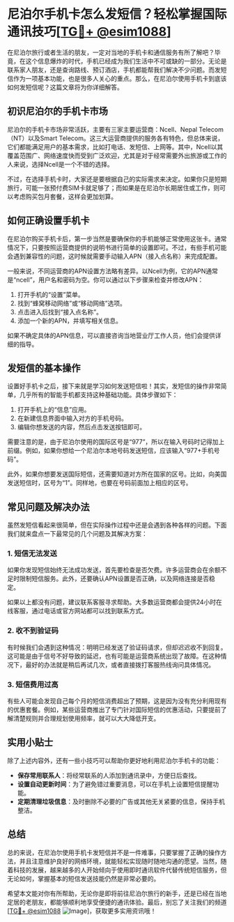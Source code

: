 # 尼泊尔手机卡怎么发短信？轻松掌握国际通讯技巧[[TG💪+ @esim1088](https://t.me/s/esim1088)]

在尼泊尔旅行或者生活的朋友，一定对当地的手机卡和通信服务有所了解吧？毕竟，在这个信息爆炸的时代，手机已经成为我们生活中不可或缺的一部分。无论是联系家人朋友，还是查询路线、预订酒店，手机都能帮我们解决不少问题。而发短信作为一项基本功能，也是很多人关心的重点。那么，在尼泊尔使用手机卡到底该如何发短信呢？这篇文章将为你详细解答。

## 初识尼泊尔的手机卡市场

尼泊尔的手机卡市场非常活跃，主要有三家主要运营商：Ncell、Nepal Telecom（NT）以及Smart Telecom。这三大运营商提供的服务各有特色，但总体来说，它们都能满足用户的基本需求，比如打电话、发短信、上网等。其中，Ncell以其覆盖范围广、网络速度快而受到广泛欢迎，尤其是对于经常需要外出旅游或工作的人来说，选择Ncell是一个不错的选择。

不过，在选择手机卡时，大家还是要根据自己的实际需求来决定。如果你只是短期旅行，可能一张预付费SIM卡就足够了；而如果是在尼泊尔长期居住或工作，则可以考虑购买包月套餐，这样会更加划算。

## 如何正确设置手机卡

在尼泊尔购买手机卡后，第一步当然是要确保你的手机能够正常使用这张卡。通常情况下，只要按照运营商提供的说明书进行简单的设置即可。不过，有些手机可能会遇到兼容性的问题，这时候就需要手动输入APN（接入点名称）来完成配置。

一般来说，不同运营商的APN设置方法略有差异。以Ncell为例，它的APN通常是“ncell”，用户名和密码为空。你可以通过以下步骤来检查并修改APN：

1. 打开手机的“设置”菜单。
2. 找到“蜂窝移动网络”或“移动网络”选项。
3. 点击进入后找到“接入点名称”。
4. 添加一个新的APN，并填写相关信息。

如果不确定具体的APN信息，可以直接咨询当地营业厅工作人员，他们会提供详细的指导。

## 发短信的基本操作

设置好手机卡之后，接下来就是学习如何发送短信啦！其实，发短信的操作非常简单，几乎所有的智能手机都支持这种基础功能。具体步骤如下：

1. 打开手机上的“信息”应用。
2. 在新建信息界面中输入对方的手机号码。
3. 编辑你想发送的内容，然后点击发送按钮即可。

需要注意的是，由于尼泊尔使用的国际区号是“977”，所以在输入号码时记得加上前缀。例如，如果你想给一个尼泊尔本地号码发送短信，应该输入“977+手机号码”。

此外，如果你想要发送国际短信，还需要知道对方所在国家的区号。比如，向美国发送短信时，区号为“1”。同样地，也要在号码前面加上相应的区号。

## 常见问题及解决办法

虽然发短信看起来很简单，但在实际操作过程中还是会遇到各种各样的问题。下面我们就来盘点一下最常见的几个问题及其解决方案：

### 1. 短信无法发送

如果你发现短信始终无法成功发送，首先要检查是否欠费。许多运营商会在余额不足时限制短信服务。此外，还要确认APN设置是否正确，以及网络连接是否稳定。

如果以上都没有问题，建议联系客服寻求帮助。大多数运营商都会提供24小时在线客服，通过电话或官方网站都可以找到联系方式。

### 2. 收不到验证码

有时候我们会遇到这种情况：明明已经发送了验证码请求，但却迟迟收不到回复。这可能是由于信号不好导致的延迟，也有可能是运营商系统出现了故障。在这种情况下，最好的办法就是稍后再试几次，或者直接拨打客服热线询问具体情况。

### 3. 短信费用过高

有些人可能会发现自己每个月的短信消费超出了预期，这是因为没有充分利用现有的优惠套餐。例如，某些运营商推出了专门针对国际短信的优惠活动，只要提前了解清楚规则并合理规划使用频率，就可以大大降低开支。

## 实用小贴士

除了上述内容外，还有一些小技巧可以帮助你更好地利用尼泊尔手机卡的功能：

- **保存常用联系人**：将经常联系的人添加到通讯录中，方便日后查找。
- **设置自动更新时间**：为了避免错过重要消息，可以在手机上设置短信提醒功能。
- **定期清理垃圾信息**：及时删除不必要的广告或其他无关紧要的信息，保持手机整洁。

## 总结

总的来说，在尼泊尔使用手机卡发短信并不是一件难事，只要掌握了正确的操作方法，并且注意维护良好的网络环境，就能轻松实现随时随地沟通的愿望。当然，随着科技的发展，越来越多的人开始倾向于使用即时通讯软件代替传统短信服务，但无论如何，掌握基本的短信发送技能仍然是非常必要的。

希望本文能对你有所帮助，无论你是即将前往尼泊尔旅行的新手，还是已经在当地定居的老朋友，都能够顺利地享受便捷的通讯体验。最后，别忘了关注我们的频道[[TG💪+ @esim1088](https://t.me/s/esim1088) ![Image](https://i.postimg.cc/4NQfJmqS/Snipaste-2025-05-13-00-14-12.png)]，获取更多实用资讯哦！